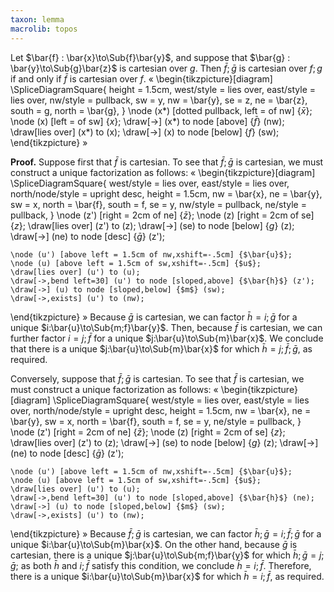 ```yaml
---
taxon: lemma
macrolib: topos
---
```


Let $\bar{f} : \bar{x}\to\Sub{f}\bar{y}$, and suppose that
$\bar{g} : \bar{y}\to\Sub{g}\bar{z}$ is cartesian over $g$. Then
$\bar{f};\bar{g}$ is cartesian over $f;g$ if and only if $\bar{f}$ is cartesian
over $f$.
«
  \begin{tikzpicture}[diagram]
    \SpliceDiagramSquare{
      height = 1.5cm,
      west/style = lies over,
      east/style = lies over,
      nw/style = pullback,
      sw = y,
      nw = \bar{y},
      se = z,
      ne = \bar{z},
      south = g,
      north = \bar{g},
    }
    \node (x*) [dotted pullback, left = of nw] {$\bar{x}$};
    \node (x) [left = of sw] {$x$};
    \draw[->] (x*) to node [above] {$\bar{f}$} (nw);
    \draw[lies over] (x*) to (x);
    \draw[->] (x) to node [below] {$f$} (sw);
  \end{tikzpicture}
»

**Proof.** Suppose first that $\bar{f}$ is cartesian. To see that $\bar{f};\bar{g}$
is cartesian, we must construct a unique factorization as follows:
«
  \begin{tikzpicture}[diagram]
    \SpliceDiagramSquare{
      west/style = lies over,
      east/style = lies over,
      north/node/style = upright desc,
      height = 1.5cm,
      nw = \bar{x},
      ne = \bar{y},
      sw = x,
      north = \bar{f},
      south = f,
      se = y,
      nw/style = pullback,
      ne/style = pullback,
    }
    \node (z') [right = 2cm of ne] {$\bar{z}$};
    \node (z) [right = 2cm of se] {$z$};
    \draw[lies over] (z') to (z);
    \draw[->] (se) to node [below] {$g$} (z);
    \draw[->] (ne) to node [desc] {$\bar{g}$} (z');

    \node (u') [above left = 1.5cm of nw,xshift=-.5cm] {$\bar{u}$};
    \node (u) [above left = 1.5cm of sw,xshift=-.5cm] {$u$};
    \draw[lies over] (u') to (u);
    \draw[->,bend left=30] (u') to node [sloped,above] {$\bar{h}$} (z');
    \draw[->] (u) to node [sloped,below] {$m$} (sw);
    \draw[->,exists] (u') to (nw);
  \end{tikzpicture}
»
Because $\bar{g}$ is cartesian, we can factor $\bar{h} = i;\bar{g}$ for a unique
$i:\bar{u}\to\Sub{m;f}\bar{y}$. Then, because $\bar{f}$ is cartesian, we can further
factor $i = j;\bar{f}$ for a unique $j:\bar{u}\to\Sub{m}\bar{x}$. We conclude that
there is a unique $j:\bar{u}\to\Sub{m}\bar{x}$ for which
$\bar{h} = j;\bar{f};\bar{g}$, as required.

Conversely, suppose that $\bar{f};\bar{g}$ is cartesian. To see that $\bar{f}$ is
cartesian, we must construct a unique factorization as follows:
«
  \begin{tikzpicture}[diagram]
    \SpliceDiagramSquare{
      west/style = lies over,
      east/style = lies over,
      north/node/style = upright desc,
      height = 1.5cm,
      nw = \bar{x},
      ne = \bar{y},
      sw = x,
      north = \bar{f},
      south = f,
      se = y,
      ne/style = pullback,
    }
    \node (z') [right = 2cm of ne] {$\bar{z}$};
    \node (z) [right = 2cm of se] {$z$};
    \draw[lies over] (z') to (z);
    \draw[->] (se) to node [below] {$g$} (z);
    \draw[->] (ne) to node [desc] {$\bar{g}$} (z');

    \node (u') [above left = 1.5cm of nw,xshift=-.5cm] {$\bar{u}$};
    \node (u) [above left = 1.5cm of sw,xshift=-.5cm] {$u$};
    \draw[lies over] (u') to (u);
    \draw[->,bend left=30] (u') to node [sloped,above] {$\bar{h}$} (ne);
    \draw[->] (u) to node [sloped,below] {$m$} (sw);
    \draw[->,exists] (u') to (nw);
  \end{tikzpicture}
»
Because $\bar{f};\bar{g}$ is cartesian, we can factor
$\bar{h};\bar{g} = i;\bar{f};\bar{g}$ for a unique $i:\bar{u}\to\Sub{m}\bar{x}$.
On the other hand, because $\bar{g}$ is cartesian, there is a unique
$j:\bar{u}\to\Sub{m;f}\bar{y}$ for which $\bar{h};\bar{g} = j;\bar{g}$; as both
$\bar{h}$ and $i;\bar{f}$ satisfy this condition, we conclude $\bar{h}=i;\bar{f}$.
Therefore, there is a unique $i:\bar{u}\to\Sub{m}\bar{x}$ for which
$\bar{h} = i;\bar{f}$, as required.
